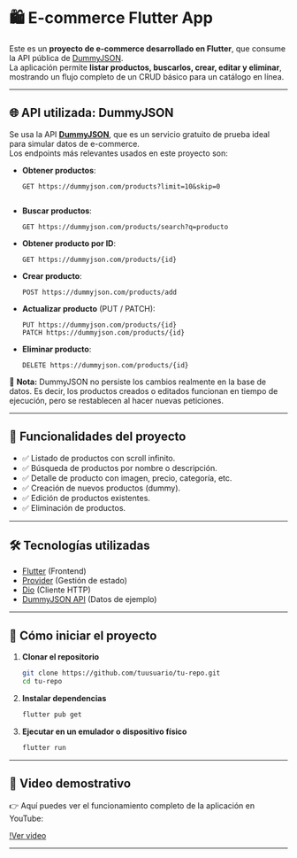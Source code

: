 
# 🛍️ E-commerce Flutter App

Este es un **proyecto de e-commerce desarrollado en Flutter**, que consume la API pública de [DummyJSON](https://dummyjson.com/).  
La aplicación permite **listar productos, buscarlos, crear, editar y eliminar**, mostrando un flujo completo de un CRUD básico para un catálogo en línea.

---

## 🌐 API utilizada: DummyJSON

Se usa la API **[DummyJSON](https://dummyjson.com/)**, que es un servicio gratuito de prueba ideal para simular datos de e-commerce.  
Los endpoints más relevantes usados en este proyecto son:

- **Obtener productos**:  
  ```http
  GET https://dummyjson.com/products?limit=10&skip=0


* **Buscar productos**:

  ```http
  GET https://dummyjson.com/products/search?q=producto
  ```

* **Obtener producto por ID**:

  ```http
  GET https://dummyjson.com/products/{id}
  ```

* **Crear producto**:

  ```http
  POST https://dummyjson.com/products/add
  ```

* **Actualizar producto** (PUT / PATCH):

  ```http
  PUT https://dummyjson.com/products/{id}
  PATCH https://dummyjson.com/products/{id}
  ```

* **Eliminar producto**:

  ```http
  DELETE https://dummyjson.com/products/{id}
  ```

📌 **Nota:** DummyJSON no persiste los cambios realmente en la base de datos.
Es decir, los productos creados o editados funcionan en tiempo de ejecución, pero se restablecen al hacer nuevas peticiones.

---

## 📱 Funcionalidades del proyecto

* ✅ Listado de productos con scroll infinito.
* ✅ Búsqueda de productos por nombre o descripción.
* ✅ Detalle de producto con imagen, precio, categoría, etc.
* ✅ Creación de nuevos productos (dummy).
* ✅ Edición de productos existentes.
* ✅ Eliminación de productos.

---

## 🛠️ Tecnologías utilizadas

* [Flutter](https://flutter.dev/) (Frontend)
* [Provider](https://pub.dev/packages/provider) (Gestión de estado)
* [Dio](https://pub.dev/packages/dio) (Cliente HTTP)
* [DummyJSON API](https://dummyjson.com/) (Datos de ejemplo)

---

## 🚀 Cómo iniciar el proyecto

1. **Clonar el repositorio**

   ```bash
   git clone https://github.com/tuusuario/tu-repo.git
   cd tu-repo
   ```

2. **Instalar dependencias**

   ```bash
   flutter pub get
   ```

3. **Ejecutar en un emulador o dispositivo físico**

   ```bash
   flutter run
   ```


---

## 🎥 Video demostrativo

👉 Aquí puedes ver el funcionamiento completo de la aplicación en YouTube:

[!Ver video](https://youtube.com/watch?v=ID_DEL_VIDEO)

---
